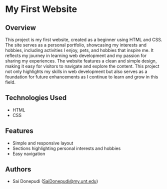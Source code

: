 # My First Website

## Overview

This project is my first website, created as a beginner using HTML and CSS. 
The site serves as a personal portfolio, showcasing my interests and hobbies, including activities I enjoy, pets, and hobbies that inspire me. 
It reflects my journey in learning web development and my passion for sharing my experiences.
The website features a clean and simple design, making it easy for visitors to navigate and explore the content. 
This project not only highlights my skills in web development but also serves as a foundation for future enhancements as I continue to learn and grow in this field.



## Technologies Used

- HTML
- CSS

## Features

- Simple and responsive layout
- Sections highlighting personal interests and hobbies
- Easy navigation

## Authors

- Sai Donepudi (SaiDonepudi@my.unt.edu)
